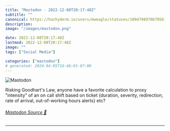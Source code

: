 ```yaml
---
title: "Mastodon - 2022-12-08T20:17:48Z"
subtitle: ""
canonical: https://hachyderm.io/users/mweagle/statuses/109479897867056137
description:
image: "/images/mastodon.png"

date: 2022-12-08T20:17:48Z
lastmod: 2022-12-08T20:17:48Z
image: ""
tags: ["Social Media"]

categories: ["mastodon"]
# generated: 2024-04-05T16:46:01-07:00
---
```

![Mastodon](/images/mastodon.png)

<p>Risking Goodhart&#39;s Law, anyone have a favorite calculation to proxy &quot;intensity&quot; of an on call shift based on ticket {duration, severity, redirection, rate of arrival, out-of-working hours alerts} etc?</p>


###### [Mastodon Source 🐘](https://hachyderm.io/@mweagle/109479897867056137)

___
